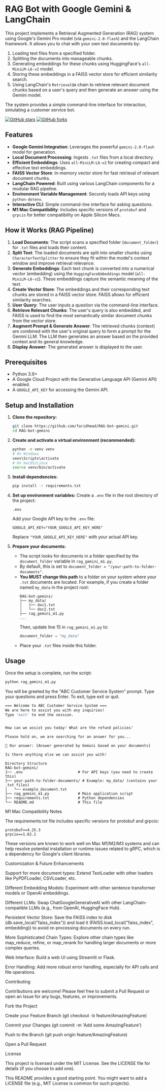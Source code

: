 # RAG Bot with Google Gemini & LangChain

This project implements a Retrieval Augmented Generation (RAG) system using Google's Gemini Pro model (via `gemini-2.0-flash`) and the LangChain framework. It allows you to chat with your own text documents by:

1.  Loading text files from a specified folder.
2.  Splitting the documents into manageable chunks.
3.  Generating embeddings for these chunks using HuggingFace's `all-MiniLM-L6-v2` model.
4.  Storing these embeddings in a FAISS vector store for efficient similarity search.
5.  Using LangChain's `RetrievalQA` chain to retrieve relevant document chunks based on a user's query and then generate an answer using the Gemini model.

The system provides a simple command-line interface for interaction, simulating a customer service bot.

[![GitHub stars](https://img.shields.io/github/stars/faridhmad/RAG-bot-gemini.svg?style=social&label=Star&maxAge=2592000)](https://github.com/faridhmad/RAG-bot-gemini/stargazers/)
[![GitHub forks](https://img.shields.io/github/forks/faridhmad/RAG-bot-gemini.svg?style=social&label=Fork&maxAge=2592000)](https://github.com/faridhmad/RAG-bot-gemini/network/members)

## Features

*   **Google Gemini Integration**: Leverages the powerful `gemini-2.0-flash` model for generation.
*   **Local Document Processing**: Ingests `.txt` files from a local directory.
*   **Efficient Embeddings**: Uses `all-MiniLM-L6-v2` for creating compact and effective text embeddings.
*   **FAISS Vector Store**: In-memory vector store for fast retrieval of relevant document chunks.
*   **LangChain Powered**: Built using various LangChain components for a modular RAG pipeline.
*   **Environment Variable Management**: Securely loads API keys using `python-dotenv`.
*   **Interactive CLI**: Simple command-line interface for asking questions.
*   **M1 Mac Compatibility**: Includes specific versions of `protobuf` and `grpcio` for better compatibility on Apple Silicon Macs.

## How it Works (RAG Pipeline)

1.  **Load Documents**: The script scans a specified folder (`document_folder`) for `.txt` files and loads their content.
2.  **Split Text**: The loaded documents are split into smaller chunks using `CharacterTextSplitter` to ensure they fit within the model's context window and improve retrieval relevance.
3.  **Generate Embeddings**: Each text chunk is converted into a numerical vector (embedding) using the `HuggingFaceEmbeddings` model (`all-MiniLM-L6-v2`). These embeddings capture the semantic meaning of the text.
4.  **Create Vector Store**: The embeddings and their corresponding text chunks are stored in a FAISS vector store. FAISS allows for efficient similarity searches.
5.  **User Query**: The user inputs a question via the command-line interface.
6.  **Retrieve Relevant Chunks**: The user's query is also embedded, and FAISS is used to find the most semantically similar document chunks from the vector store.
7.  **Augment Prompt & Generate Answer**: The retrieved chunks (context) are combined with the user's original query to form a prompt for the Gemini LLM. The LLM then generates an answer based on the provided context and its general knowledge.
8.  **Display Answer**: The generated answer is displayed to the user.

## Prerequisites

*   Python 3.9+
*   A Google Cloud Project with the Generative Language API (Gemini API) enabled.
*   A `GOOGLE_API_KEY` for accessing the Gemini API.

## Setup and Installation

1.  **Clone the repository:**
    ```bash
    git clone https://github.com/faridhmad/RAG-bot-gemini.git
    cd RAG-bot-gemini
    ```

2.  **Create and activate a virtual environment (recommended):**
    ```bash
    python -m venv venv
    # On Windows
    venv\Scripts\activate
    # On macOS/Linux
    source venv/bin/activate
    ```

3.  **Install dependencies:**
    ```bash
    pip install -r requirements.txt
    ```

4.  **Set up environment variables:**
    Create a `.env` file in the root directory of the project:
    ```
    .env
    ```
    Add your Google API key to the `.env` file:
    ```env
    GOOGLE_API_KEY="YOUR_GOOGLE_API_KEY_HERE"
    ```
    Replace `"YOUR_GOOGLE_API_KEY_HERE"` with your actual API key.

5.  **Prepare your documents:**
    *   The script looks for documents in a folder specified by the `document_folder` variable in `rag_gemini_m1.py`.
    *   By default, this is set to `document_folder = "/your-path-to-folder-documents"`.
    *   **You MUST change this path** to a folder on your system where your `.txt` documents are located.
        For example, if you create a folder named `my_data` in the project root:
        ```
        RAG-bot-gemini/
        ├── my_data/
        │   ├── doc1.txt
        │   └── doc2.txt
        ├── rag_gemini_m1.py
        ...
        ```
        Then, update line 15 in `rag_gemini_m1.py` to:
        ```python
        document_folder = "my_data"
        ```
    *   Place your `.txt` files inside this folder.

## Usage

Once the setup is complete, run the script:

```bash
python rag_gemini_m1.py
```


You will be greeted by the "ABC Customer Service System" prompt. Type your questions and press Enter. To exit, type exit or quit.

```bash
=== Welcome to ABC Customer Service System ===
We are here to assist you with any inquiries!
Type 'exit' to end the session.


How can we assist you today? What are the refund policies?

Please hold on, we are searching for an answer for you...

🤖 Our answer: [Answer generated by Gemini based on your documents]

Is there anything else we can assist you with?
```

```
Directory Structure
RAG-bot-gemini/
├── .env                         # For API keys (you need to create this)
├── your-path-to-folder-documents/ # Example: my_data/ (contains your .txt files)
│   └── example_document.txt
├── rag_gemini_m1.py             # Main application script
├── requirements.txt             # Python dependencies
└── README.md                    # This file
```

M1 Mac Compatibility Notes

The requirements.txt file includes specific versions for protobuf and grpcio:
```
protobuf==4.25.3
grpcio==1.62.1
```

These versions are known to work well on Mac M1/M2/M3 systems and can help resolve potential installation or runtime issues related to gRPC, which is a dependency for Google's client libraries.

Customization & Future Enhancements

Support for more document types: Extend TextLoader with other loaders like PyPDFLoader, CSVLoader, etc.

Different Embedding Models: Experiment with other sentence transformer models or OpenAI embeddings.

Different LLMs: Swap ChatGoogleGenerativeAI with other LangChain-compatible LLMs (e.g., from OpenAI, HuggingFace Hub).

Persistent Vector Store: Save the FAISS index to disk (db.save_local("faiss_index")) and load it (FAISS.load_local("faiss_index", embedding)) to avoid re-processing documents on every run.

More Sophisticated Chain Types: Explore other chain types like map_reduce, refine, or map_rerank for handling larger documents or more complex queries.

Web Interface: Build a web UI using Streamlit or Flask.

Error Handling: Add more robust error handling, especially for API calls and file operations.

Contributing

Contributions are welcome! Please feel free to submit a Pull Request or open an Issue for any bugs, features, or improvements.

Fork the Project

Create your Feature Branch (git checkout -b feature/AmazingFeature)

Commit your Changes (git commit -m 'Add some AmazingFeature')

Push to the Branch (git push origin feature/AmazingFeature)

Open a Pull Request

License

This project is licensed under the MIT License. See the LICENSE file for details (if you choose to add one).

This README provides a good starting point. You might want to add a LICENSE file (e.g., MIT License is common for such projects).
